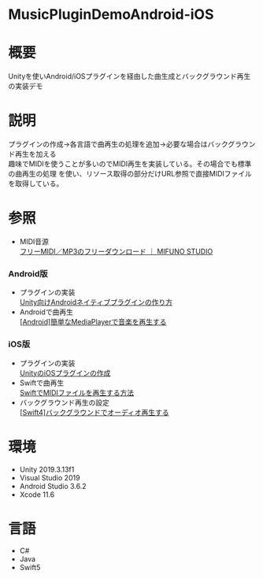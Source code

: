 # MusicPluginDemoAndroid-iOS  
  
# 概要  
 Unityを使いAndroid/iOSプラグインを経由した曲生成とバックグラウンド再生の実装デモ  

# 説明  
 プラグインの作成→各言語で曲再生の処理を追加→必要な場合はバックグラウンド再生を加える  
 趣味でMIDIを使うことが多いのでMIDI再生を実装している。その場合でも標準の曲再生の処理
 を使い、リソース取得の部分だけURL参照で直接MIDIファイルを取得している。

# 参照  
- MIDI音源  
[フリーMIDI／MP3のフリーダウンロード ｜ MIFUNO STUDIO](http://www.mifunostudio.com/freemidimp3/)  
  
### Android版  
- プラグインの実装  
[Unity向けAndroidネイティブプラグインの作り方](https://gaprot.jp/2020/03/30/unity-android-native-plugin/)  
- Androidで曲再生  
[[Android]簡単なMediaPlayerで音楽を再生する](https://akira-watson.com/android/audio-player.html)  
  
### iOS版  
- プラグインの実装  
[UnityのiOSプラグインの作成](https://note.com/npaka/n/nc6236cde60c1)  
- Swiftで曲再生  
[SwiftでMIDIファイルを再生する方法](https://develop.hateblo.jp/entry/swift-midi-player)  
- バックグラウンド再生の設定  
[[Swift4]バックグラウンドでオーディオ再生する](https://qiita.com/kenny_J_7/items/936d91151149868618a8)  
  
# 環境  
- Unity 2019.3.13f1  
- Visual Studio 2019  
- Android Studio 3.6.2  
- Xcode 11.6  
  
# 言語  
- C#  
- Java  
- Swift5  
